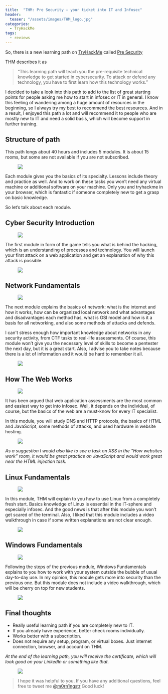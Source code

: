 ```yaml
---
title:  "THM: Pre Security – your ticket into IT and Infosec"
header:
  teaser: "/assets/images/THM_logo.jpg"
categories: 
  - TryHackMe
tags:
  - reviews
---
```


So, there is a new learning path on [TryHackMe](https://tryhackme.com) called [Pre Security](https://tryhackme.com/path/outline/presecurity)

THM describes it as 

> “This learning path will teach you the pre-requisite technical knowledge to get started in cybersecurity. To attack or defend any technology, you have to first learn how this technology works.”

I decided to take a look into this path to add to the list of great starting points for people asking me how to start in infosec or IT in general. I know this feeling of wandering among a huge amount of resources in the beginning, so I always try my best to recommend the best resources. And in a result, I enjoyed this path a lot and will recommend it to people who are mostly new to IT and need a solid basis, which will become support in further training.

## Structure of path

This path longs about 40 hours and includes 5 modules. It is about 15 rooms, but some are not available if you are not subscribed. 

<figure>
	<a href="/assets/images/PreSecurity/modules.png"><img src="/assets/images/PreSecurity/modules.png"></a>
</figure>

Each module gives you the basics of its specialty. Lessons include theory and practice as well. And to work on these tasks you won’t need any virtual machine or additional software on your machine. Only you and tryhackme in your browser, which is fantastic if someone completely new to get a grasp on basic knowledge. 

So let’s talk about each module.


## Cyber Security Introduction


<figure>
	<a href="/assets/images/PreSecurity/CyberSecurityIntroduction.png"><img src="/assets/images/PreSecurity/CyberSecurityIntroduction.png"></a>
</figure>

The first module in form of the game tells you what is behind the hacking, which is an understanding of processes and technology. You will launch your first attack on a web application and get an explanation of why this attack is possible.

<figure>
	<a href="/assets/images/PreSecurity/CyberSecurityIntroduction2.png"><img src="/assets/images/PreSecurity/CyberSecurityIntroduction2.png"></a>
</figure>


## Network Fundamentals

<figure>
	<a href="/assets/images/PreSecurity/NetworkFundamentals.png"><img src="/assets/images/PreSecurity/NetworkFundamentals.png"></a>
</figure>

The next module explains the basics of network: what is the internet and how it works, how can be organized local network and what advantages and disadvantages each method has, what is OSI model and how is it a basis for all networking, and also some methods of attacks and defends.

I can't stress enough how important knowledge about networks in any security activity, from CTF tasks to real-life assessments. Of course, this module won’t give you the necessary level of skills to become a pentester the next day, but it is a great start. Also, I advise you to take notes because there is a lot of information and it would be hard to remember it all. 


<figure>
	<a href="/assets/images/PreSecurity/NetworkFundamentals2.png"><img src="/assets/images/PreSecurity/NetworkFundamentals2.png"></a>
</figure>


## How The Web Works


<figure>
	<a href="/assets/images/PreSecurity/HowTheWebWorks.png"><img src="/assets/images/PreSecurity/HowTheWebWorks.png"></a>
</figure>

It has been argued that web application assessments are the most common and easiest way to get into infosec. Well, it depends on the individual, of course, but the basics of the web are a must-know for every IT specialist. 

In this module, you will study DNS and HTTP protocols, the basics of HTML and JavaScript, some methods of attacks, and used hardware in website hosting.

<figure>
	<a href="/assets/images/PreSecurity/HowTheWebWorks2.png"><img src="/assets/images/PreSecurity/HowTheWebWorks2.png"></a>
</figure>

*As a suggestion I would also like to see a task on XSS in the “How websites work” room, it would be great practice on JavaScript and would work great near the HTML injection task.*

## Linux Fundamentals

<figure>
	<a href="/assets/images/PreSecurity/LinuxFundamentals.png"><img src="/assets/images/PreSecurity/LinuxFundamentals.png"></a>
</figure>

In this module, THM will explain to you how to use Linux from a completely fresh start. Basics knowledge of Linux is essential in the IT-sphere and especially infosec. And the good news is that after this module you won’t get scared of the terminal. Also, I liked that this module includes a video walkthrough in case if some written explanations are not clear enough.

<figure>
	<a href="/assets/images/PreSecurity/LinuxFundamentals2.png"><img src="/assets/images/PreSecurity/LinuxFundamentals2.png"></a>
</figure>


## Windows Fundamentals

<figure>
	<a href="/assets/images/PreSecurity/WindowsFundamentals.png"><img src="/assets/images/PreSecurity/WindowsFundamentals.png"></a>
</figure>

Following the steps of the previous module, Windows Fundamentals explains to you how to work with your system outside the bubble of usual day-to-day use. In my opinion, this module gets more into security than the previous one. But this module does not include a video walkthrough, which will be cherry on top for new students. 

<figure>
	<a href="/assets/images/PreSecurity/WindowsFundamentals2.png"><img src="/assets/images/PreSecurity/WindowsFundamentals2.png"></a>
</figure>

## Final thoughts

-	Really useful learning path if you are completely new to IT. 
-	If you already have experience, better check rooms individually. 
-	Works better with a subscription.
-	Does not require any setup, program, or virtual boxes. Just internet connection, browser, and account on THM.

*At the end of the learning path, you will receive the certificate, which will look good on your LinkedIn or something like that.*

<figure>
	<a href="/assets/images/PreSecurity/cert.png"><img src="/assets/images/PreSecurity/cert.png"></a>
</figure>

> I hope it was helpful to you. If you have any additional questions, feel free to tweet me [@m0rn1ngstr](https://twitter.com/m0rn1ngstr)
> Good luck!
